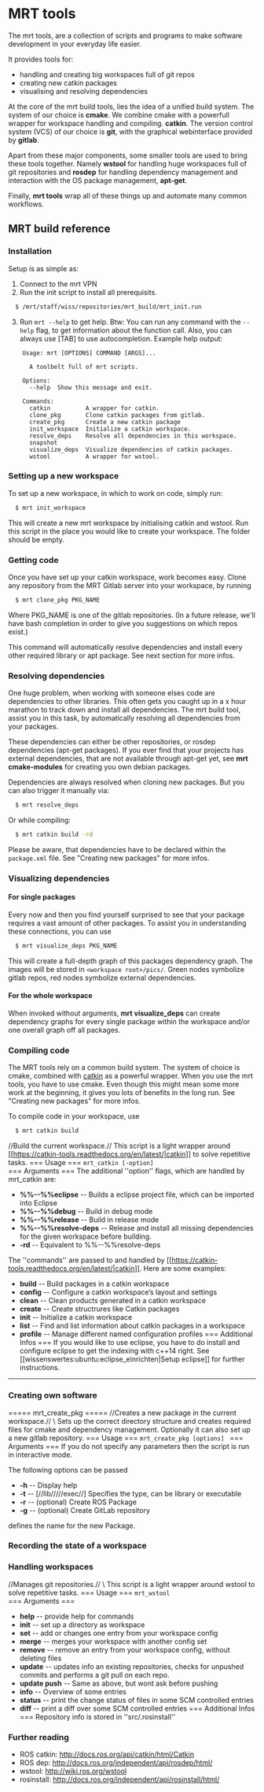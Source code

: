 # MRT tools
The mrt tools, are a collection of scripts and programs to make software development in your everyday life easier.

It provides tools for:

 * handling and creating big workspaces full of git repos
 * creating new catkin packages
 * visualising and resolving dependencies

At the core of the mrt build tools, lies the idea of a unified build system. The system of our choice is **cmake**.
 We combine cmake with a powerfull wrapper for workspace handling and compiling. **catkin**.
The version control system (VCS) of our choice is **git**, with the graphical webinterface provided by **gitlab**.

Apart from these major components, some smaller tools are used to bring these tools together. Namely **wstool** for
handling huge workspaces full of git repositories and **rosdep** for handling dependency management and interaction
with the OS package management, **apt-get**.

Finally, **mrt tools** wrap all of these things up and automate many common workflows.


## MRT build reference

### Installation
Setup is as simple as:
1. Connect to the mrt VPN
2. Run the init script to install all prerequisits.
```bash
  $ /mrt/staff/wiss/repositories/mrt_build/mrt_init.run
```
3. Run ```mrt --help``` to get help. Btw: You can run any command with the ```--help``` flag, to get information
about the function call. Also, you can always use [TAB] to use autocompletion. Example help output:
```
    Usage: mrt [OPTIONS] COMMAND [ARGS]...

      A toolbelt full of mrt scripts.

    Options:
      --help  Show this message and exit.

    Commands:
      catkin          A wrapper for catkin.
      clone_pkg       Clone catkin packages from gitlab.
      create_pkg      Create a new catkin package
      init_workspace  Initialize a catkin workspace.
      resolve_deps    Resolve all dependencies in this workspace.
      snapshot
      visualize_deps  Visualize dependencies of catkin packages.
      wstool          A wrapper for wstool.
```


### Setting up a new workspace

To set up a new workspace, in which to work on code, simply run:
```bash
  $ mrt init_workspace
```
This will create a new mrt workspace by initialising catkin and wstool. Run this script in the place you would like
to create your workspace. The folder should be empty.

### Getting code

Once you have set up your catkin workspace, work becomes easy. Clone any repository from the MRT Gitlab server into
your workspace, by running
```bash
  $ mrt clone_pkg PKG_NAME
```
Where PKG_NAME is one of the gitlab repositories. (In a future release, we'll have bash completion in order to give
you suggestions on which repos exist.)

This command will automatically resolve dependencies and install every other required library or apt package. See
next section for more infos.

### Resolving dependencies

One huge problem, when working with someone elses code are dependencies to other libraries. This often gets you
caught up in a x hour marathon to track down and install all dependencies. The mrt build tool, assist you in this
task, by automatically resolving all dependencies from your packages.

These dependencies can either be other repositories, or rosdep dependencies (apt-get packages). If you ever find that
 your projects has external dependencies, that are not available through apt-get yet, see **mrt cmake-modules** for
 creating you own debian packages.

Dependencies are always resolved when cloning new packages. But you can also trigger it manually via:
```bash
  $ mrt resolve_deps
```
Or while compiling:
```bash
  $ mrt catkin build -rd
```

Please be aware, that dependencies have to be declared within the ```package.xml``` file. See "Creating new packages"
 for more infos.

### Visualizing dependencies

#### For single packages
Every now and then you find yourself surprised to see that your package requires a vast amount of other packages. To
assist you in understanding these connections, you can use
```bash
  $ mrt visualize_deps PKG_NAME
```
This will create a full-depth graph of this packages dependency graph. The images will be stored in
```<workspace root>/pics/```. Green nodes symbolize gitlab repos, red nodes symbolize external dependencies.

#### For the whole workspace
When invoked without arguments, **mrt visualize_deps** can create dependency graphs for every single package within
the workspace and/or one overall graph off all packages.


### Compiling code
The MRT tools rely on a common build system. The system of choice is cmake, combined with
[catkin](https://catkin-tools.readthedocs.org/en/latest/) as a powerful wrapper. When you use the mrt tools, you
have to use cmake. Even though this might mean some more work at the beginning, it gives you lots of benefits in the
long run. See "Creating new packages" for more infos.

To compile code in your workspace, use
```bash
  $ mrt catkin build
```



//Build the current workspace.//
This script is a light wrapper around [[https://catkin-tools.readthedocs.org/en/latest/|catkin]] to solve repetitive tasks.
=== Usage ===
<code bash>mrt_catkin [-option] <command></code>
=== Arguments ===
The additional ''option'' flags, which are handled by mrt_catkin are:
  * **%%--%%eclipse** -- Builds a eclipse project file, which can be imported into Eclipse
  * **%%--%%debug** -- Build in debug mode
  * **%%--%%release** -- Build in release mode
  * **%%--%%resolve-deps** -- Release and install all missing dependencies for the given workspace before building.
  * **-rd** -- Equivalent to %%--%%resolve-deps

The ''commands'' are passed to and handled by [[https://catkin-tools.readthedocs.org/en/latest/|catkin]]. Here are some examples:
  * **build** -- Build packages in a catkin workspace
  * **config** -- Configure a catkin workspace’s layout and settings
  * **clean** -- Clean products generated in a catkin workspace
  * **create** -- Create structrures like Catkin packages
  * **init** -- Initialize a catkin workspace
  * **list** -- Find and list information about catkin packages in a workspace
  * **profile** -- Manage different named configuration profiles
=== Additional Infos ===
If you would like to use eclipse, you have to do install and configure eclipse to get the indexing with c++14 right. See [[wissenswertes:ubuntu:eclipse_einrichten|Setup eclipse]] for further instructions.

----
### Creating own software
===== mrt_create_pkg =====
//Creates a new package in the current workspace.// \\
Sets up the correct directory structure and creates required files for cmake and dependency management. Optionally it can also set up a new gitlab repository.
=== Usage ===
<code bash>mrt_create_pkg [options] <name></code>
=== Arguments ===
If you do not specify any parameters then the script is run in interactive mode.

The following options can be passed
  * **-h** -- Display help
  * **-t** -- [//lib/////exec//] Specifies the type, can be library or executable
  * **-r** -- (optional) Create ROS Package
  * **-g** -- (optional) Create GitLab repository

**<name>** defines the name for the new Package.
### Recording the state of a workspace
### Handling workspaces
//Manages git repositories.// \\
This script is a light wrapper around wstool to solve repetitive tasks.
=== Usage ===
<code bash>mrt_wstool <command></code>
=== Arguments ===
  * **help** -- provide help for commands
  * **init** -- set up a directory as workspace
  * **set** -- add or changes one entry from your workspace config
  * **merge** -- merges your workspace with another config set
  * **remove** -- remove an entry from your workspace config, without deleting files
  * **update** -- updates info an existing repositories, checks for unpushed commits and performs a git pull on each repo.
  * **update push** -- Same as above, but wont ask before pushing
  * **info** -- Overview of some entries
  * **status** -- print the change status of files in some SCM controlled entries
  * **diff** -- print a diff over some SCM controlled entries
=== Additional Infos ===
Repository info is stored in ''src/.rosinstall''



### Further reading
  * ROS catkin: http://docs.ros.org/api/catkin/html/Catkin
  * ROS dep: http://docs.ros.org/independent/api/rosdep/html/
  * wstool: http://wiki.ros.org/wstool
  * rosinstall: http://docs.ros.org/independent/api/rosinstall/html/

